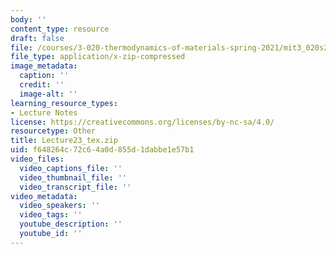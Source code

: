 ```yaml
---
body: ''
content_type: resource
draft: false
file: /courses/3-020-thermodynamics-of-materials-spring-2021/mit3_020s21_lecture23_tex.zip
file_type: application/x-zip-compressed
image_metadata:
  caption: ''
  credit: ''
  image-alt: ''
learning_resource_types:
- Lecture Notes
license: https://creativecommons.org/licenses/by-nc-sa/4.0/
resourcetype: Other
title: Lecture23_tex.zip
uid: f648264c-72c6-4a0d-855d-1dabbe1e57b1
video_files:
  video_captions_file: ''
  video_thumbnail_file: ''
  video_transcript_file: ''
video_metadata:
  video_speakers: ''
  video_tags: ''
  youtube_description: ''
  youtube_id: ''
---
```

